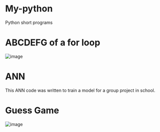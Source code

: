 # My-python
Python short programs

# ABCDEFG of a for loop
![image](https://user-images.githubusercontent.com/41402706/211270997-e8dbffe5-872d-4144-b0a9-d67b663ecc36.png)

# ANN
This ANN code was written to  train a model for a group project in school.

# Guess Game
![image](https://user-images.githubusercontent.com/41402706/211492347-9320454e-1eea-47d4-9fbe-5a91ed2de169.png)
